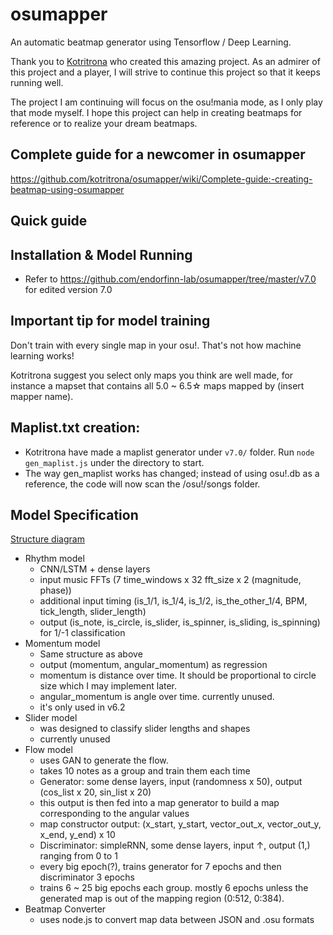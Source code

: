 # osumapper

An automatic beatmap generator using Tensorflow / Deep Learning.

Thank you to [Kotritrona](https://github.com/kotritrona) who created this amazing project. As an admirer of this project and a player, I will strive to continue this project so that it keeps running well.

The project I am continuing will focus on the osu!mania mode, as I only play that mode myself. I hope this project can help in creating beatmaps for reference or to realize your dream beatmaps.

## Complete guide for a newcomer in osumapper

https://github.com/kotritrona/osumapper/wiki/Complete-guide:-creating-beatmap-using-osumapper

## Quick guide


## Installation & Model Running

- Refer to https://github.com/endorfinn-lab/osumapper/tree/master/v7.0 for edited version 7.0

## Important tip for model training

Don't train with every single map in your osu!. That's not how machine learning works!

Kotritrona suggest you select only maps you think are well made, for instance a mapset that contains all 5.0 ~ 6.5☆ maps mapped by (insert mapper name).

## Maplist.txt creation:

- Kotritrona have made a maplist generator under `v7.0/` folder. Run `node gen_maplist.js` under the directory to start.
- The way gen_maplist works has changed; instead of using osu!.db as a reference, the code will now scan the /osu!/songs folder.

## Model Specification

[Structure diagram](osunn_structure.jpg)

- Rhythm model
  - CNN/LSTM + dense layers
  - input music FFTs (7 time_windows x 32 fft_size x 2 (magnitude, phase))
  - additional input timing (is_1/1, is_1/4, is_1/2, is_the_other_1/4, BPM, tick_length, slider_length)
  - output (is_note, is_circle, is_slider, is_spinner, is_sliding, is_spinning) for 1/-1 classification
- Momentum model
  - Same structure as above
  - output (momentum, angular_momentum) as regression
  - momentum is distance over time. It should be proportional to circle size which I may implement later.
  - angular_momentum is angle over time. currently unused.
  - it's only used in v6.2
- Slider model
  - was designed to classify slider lengths and shapes
  - currently unused
- Flow model
  - uses GAN to generate the flow.
  - takes 10 notes as a group and train them each time
  - Generator: some dense layers, input (randomness x 50), output (cos_list x 20, sin_list x 20)
  - this output is then fed into a map generator to build a map corresponding to the angular values
  - map constructor output: (x_start, y_start, vector_out_x, vector_out_y, x_end, y_end) x 10
  - Discriminator: simpleRNN, some dense layers, input ↑, output (1,) ranging from 0 to 1
  - every big epoch(?), trains generator for 7 epochs and then discriminator 3 epochs
  - trains 6 ~ 25 big epochs each group. mostly 6 epochs unless the generated map is out of the mapping region (0:512, 0:384).
- Beatmap Converter
  - uses node.js to convert map data between JSON and .osu formats
